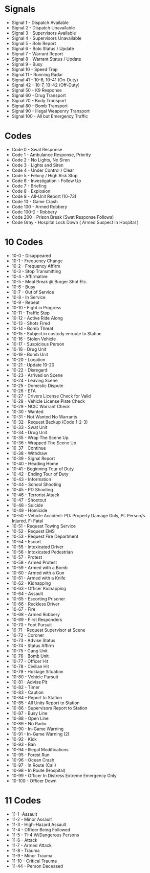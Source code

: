 # Signals
- Signal 1 - Dispatch Available
- Signal 2 - Dispatch Unavailable
- Signal 3 - Supervisors Available
- Signal 4 - Supervisors Unavailable
- Signal 5 - Bolo Report
- Signal 6 - Bolo Status / Update
- Signal 7 - Warrant Report
- Signal 8 - Warrant Status / Update
- Signal 9 - Busy
- Signal 10 - Speed Trap
- Signal 11 - Running Radar
- Signal 41 - 10-8, 10-41 (On-Duty)
- Signal 42 - 10-7, 10-42 (Off-Duty)
- Signal 50 - K9 Response
- Signal 60 - Drug Transport
- Signal 70 - Body Transport
- Signal 80 - Bomb Transport
- Signal 90 - Illegal Weaponry Transport
- Signal 100 - All but Emergency Traffic

# Codes
- Code 0 - Swat Response
- Code 1 - Ambulance Response, Priority
- Code 2 - No Lights, No Siren
- Code 3 - Lights and Siren
- Code 4 - Under Control / Clear
- Code 5 - Felony / High Risk Stop
- Code 6 - Investigation - Follow Up
- Code 7 - Briefing
- Code 8 - Explosion
- Code 9 - All-Unit Report (10-73)
- Code 10 - Game Crash
- Code 100 - Armed Robbery​
- Code 100-2 - Robbery
- Code 200 - Prison Break (Swat Response Follows)
- Code Gray - Hospital Lock Down ( Armed Suspect In Hospital )

# 10 Codes
- 10-0 - Disappeared
- 10-1 - Frequency Change
- 10-2 - Frequency Affirm
- 10-3 - Stop Transmitting
- 10-4 - Affirmative
- 10-5 - Meal Break @ Burger Shot Etc.
- 10-6 - Busy
- 10-7 - Out of Service
- 10-8 - In Service
- 10-9 - Repeat
- 10-10 - Fight in Progress
- 10-11 - Traffic Stop
- 10-12 - Active Ride Along
- 10-13 - Shots Fired
- 10-14 - Bomb Threat
- 10-15 - Subject in custody enroute to Station
- 10-16 - Stolen Vehicle
- 10-17 - Suspicious Person
- 10-18 - Drug Unit
- 10-19 - Bomb Unit
- 10-20 - Location
- 10-21 - Update 10-20
- 10-22 - Disregard
- 10-23 - Arrived on Scene
- 10-24 - Leaving Scene
- 10-25 - Domestic Dispute
- 10-26 - ETA
- 10-27 - Drivers License Check for Valid
- 10-28 - Vehicle License Plate Check
- 10-29 - NCIC Warrant Check
- 10-30 - Wanted
- 10-31 - Not Wanted No Warrants
- 10-32 - Request Backup (Code 1-2-3)
- 10-33 - Swat Unit
- 10-34 - Drug Unit
- ​10-35 - Wrap The Scene Up
- 10-36 - Wrapped The Scene Up
- 10-37 - Continue
- 10-38 - Withdraw
- 10-39 - Signal Report
- 10-40 - Heading Home
- 10-41 - Beginning Tour of Duty
- 10-42 - Ending Tour of Duty
- 10-43 - Information
- 10-44 - School Shooting
- 10-45 - PD Shooting
- 10-46 - Terrorist Attack
- 10-47 - Shootout
- 10-48 - Suicide
- 10-49 - Homicide
- 10-50 - Vehicle Accident: PD: Property Damage Only, PI: Person/s Injured, F: Fatal
- 10-51 - Request Towing Service
- 10-52 - Request EMS
- 10-53 - Request Fire Department
- 10-54 - Escort
- 10-55 - Intoxicated Driver
- 10-56 - Intoxicated Pedestrian
- 10-57 - Protest
- 10-58 - Armed Protest
- 10-59 - Armed with a Bomb
- 10-60 - Armed with a Gun
- 10-61 - Armed with a Knife
- 10-62 - Kidnapping
- 10-63 - Officer Kidnapping
- 10-64 - Assault
- 10-65 - Escorting Prisoner
- 10-66 - Reckless Driver
- 10-67 - Fire
- 10-68 - Armed Robbery
- 10-69 - First Responders
- 10-70 - Foot Pursuit
- 10-71 - Request Supervisor at Scene
- 10-72 - Coroner
- 10-73 - Advise Status
- 10-74 - Status Affirm
- 10-75 - Gang Unit
- 10-76 - Bomb Unit
- 10-77 - Officer Hit
- 10-78 - Civilian Hit
- 10-79 - Hostage Situation
- 10-80 - Vehicle Pursuit
- 10-81 - Advise Pit
- 10-82 - Timer
- 10-83 - Caution
- 10-84 - Report to Station
- 10-85 - All Units Report to Station
- 10-86 - Supervisors Report to Station
- 10-87 - Busy Line
- 10-88 - Open Line
- 10-89 - No Radio
- 10-90 - In-Game Warning
- 10-91 - In-Game Warning (2)
- 10-92 - Kick
- 10-93 - Ban
- 10-94 - Illegal Modifications
- 10-95 - Forest Run
- 10-96 - Ocean Crash
- 10-97 - In Route (Call)
- 10-98 - In Route (Hospital)
- 10-99 - Officer In Distress Extreme Emergency Only
- 10-100 - Officer Down

# 11 Codes
- 11-1 -Assault
- 11-2 - Minor Assault
- 11-3 - High-Hazard Assault
- 11-4 - Officer Being Followed
- 11-5 - 11-4 W/Dangerous Persons
- 11-6 - Attack
- 11-7 - Armed Attack
- 11-8 - Trauma
- 11-9 - Minor Trauma
- 11-10 - Critical Trauma
- 11-44 - Person Deceased
